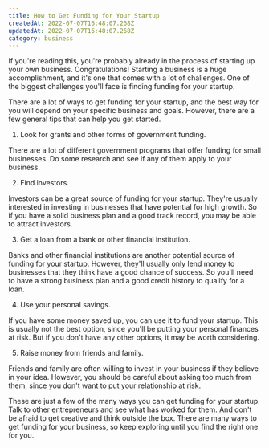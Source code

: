 ```yaml
---
title: How to Get Funding for Your Startup
createdAt: 2022-07-07T16:48:07.268Z
updatedAt: 2022-07-07T16:48:07.268Z
category: business
---
```


If you're reading this, you're probably already in the process of starting up your own business. Congratulations! Starting a business is a huge accomplishment, and it's one that comes with a lot of challenges. One of the biggest challenges you'll face is finding funding for your startup.

There are a lot of ways to get funding for your startup, and the best way for you will depend on your specific business and goals. However, there are a few general tips that can help you get started.

1. Look for grants and other forms of government funding.

There are a lot of different government programs that offer funding for small businesses. Do some research and see if any of them apply to your business.

2. Find investors.

Investors can be a great source of funding for your startup. They're usually interested in investing in businesses that have potential for high growth. So if you have a solid business plan and a good track record, you may be able to attract investors.

3. Get a loan from a bank or other financial institution.

Banks and other financial institutions are another potential source of funding for your startup. However, they'll usually only lend money to businesses that they think have a good chance of success. So you'll need to have a strong business plan and a good credit history to qualify for a loan.

4. Use your personal savings.

If you have some money saved up, you can use it to fund your startup. This is usually not the best option, since you'll be putting your personal finances at risk. But if you don't have any other options, it may be worth considering.

5. Raise money from friends and family.

Friends and family are often willing to invest in your business if they believe in your idea. However, you should be careful about asking too much from them, since you don't want to put your relationship at risk.

These are just a few of the many ways you can get funding for your startup. Talk to other entrepreneurs and see what has worked for them. And don't be afraid to get creative and think outside the box. There are many ways to get funding for your business, so keep exploring until you find the right one for you.
